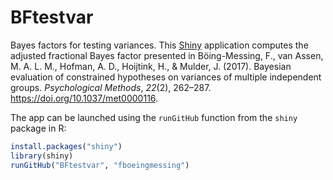 # BFtestvar
Bayes factors for testing variances. This [Shiny](https://shiny.rstudio.com) application computes the adjusted fractional Bayes factor presented in Böing-Messing, F., van Assen, M. A. L. M., Hofman, A. D., Hoijtink, H., & Mulder, J. (2017). Bayesian evaluation of constrained hypotheses on variances of multiple independent groups. *Psychological Methods*, *22*(2), 262–287. https://doi.org/10.1037/met0000116.

The app can be launched using the `runGitHub` function from the `shiny` package in R:
```r
install.packages("shiny")
library(shiny)
runGitHub("BFtestvar", "fboeingmessing")
```
